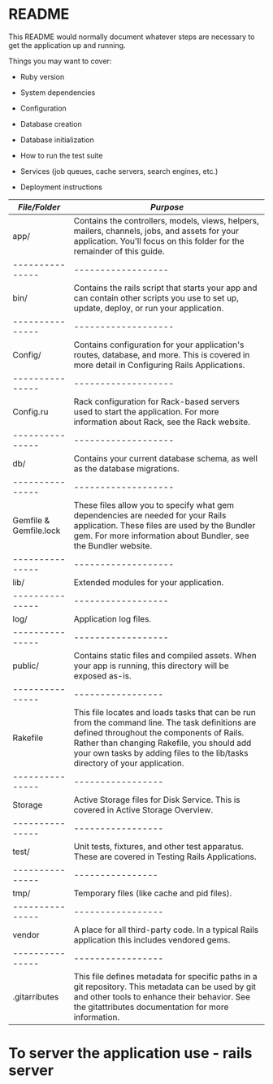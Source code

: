 # README

This README would normally document whatever steps are necessary to get the
application up and running.

Things you may want to cover:

* Ruby version

* System dependencies

* Configuration

* Database creation

* Database initialization

* How to run the test suite

* Services (job queues, cache servers, search engines, etc.)

* Deployment instructions


*File/Folder*  | *Purpose*
---------------|------------------
app/           | Contains the controllers, models, views, helpers, mailers, channels, jobs, and assets for your application. You'll focus on this folder for the remainder of this guide.
---------------|------------------
bin/           | Contains the rails script that starts your app and can contain other scripts you use to set up, update, deploy, or run your application.
---------------|-------------------
Config/        | Contains configuration for your application's routes, database, and more. This is covered in more detail in Configuring Rails Applications.
---------------|-------------------
Config.ru      | Rack configuration for Rack-based servers used to start the application. For more information about Rack, see the Rack website.
---------------|-------------------
db/            | Contains your current database schema, as well as the database migrations.
---------------|-------------------
Gemfile & Gemfile.lock        |These files allow you to specify what gem dependencies are needed for your Rails application. These files are used by the Bundler gem. For more information about Bundler, see the Bundler website.  |
---------------|-------------------
lib/           | Extended modules for your application.
---------------|------------------
log/           | Application log files.
---------------|------------------
public/        | Contains static files and compiled assets. When your app is running, this directory will be exposed as-is.
---------------|-----------------
Rakefile       | This file locates and loads tasks that can be run from the command line. The task definitions are defined throughout the components of Rails. Rather than changing Rakefile, you should add your own tasks by adding files to the lib/tasks directory of your application.
---------------|-----------------
Storage        | Active Storage files for Disk Service. This is covered in Active Storage Overview.
---------------|-----------------
test/          | Unit tests, fixtures, and other test apparatus. These are covered in Testing Rails Applications.
---------------|----------------
tmp/           | Temporary files (like cache and pid files).
---------------|-----------------
vendor         | A place for all third-party code. In a typical Rails application this includes vendored gems.
---------------|-----------------
.gitarributes  | This file defines metadata for specific paths in a git repository. This metadata can be used by git and other tools to enhance their behavior. See the gitattributes documentation for more information.

# To server the application use - rails server